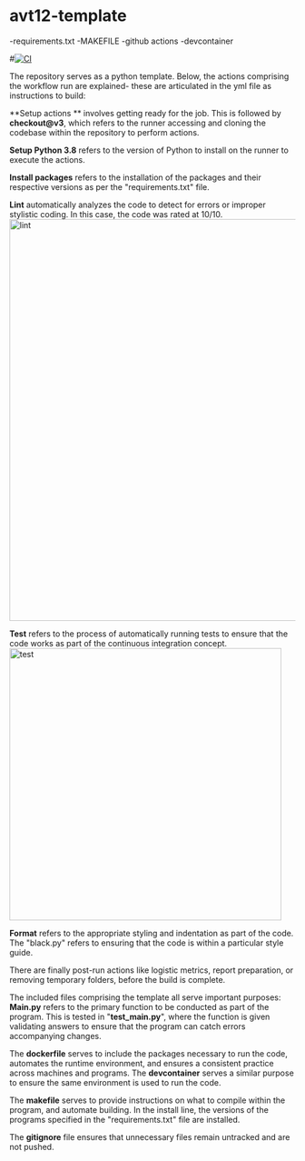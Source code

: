 # avt12-template

-requirements.txt
-MAKEFILE
-github actions
-devcontainer


#[![CI](https://github.com/nogibjj/avt12-template/actions/workflows/hello.yml/badge.svg)](https://github.com/nogibjj/avt12-template/actions/workflows/hello.yml)

The repository serves as a python template. Below, the actions comprising the workflow run are explained- these are articulated in the yml file as instructions to build:

**Setup actions ** involves getting ready for the job. This is followed by **checkout@v3**, which refers to the runner accessing and cloning the codebase within the repository to perform actions. 

**Setup Python 3.8** refers to the version of Python to install on the runner to execute the actions.

**Install packages** refers to the installation of the packages and their respective versions as per the "requirements.txt" file. 

**Lint** automatically analyzes the code to detect for errors or improper stylistic coding. In this case, the code was rated at 10/10.
<img width="707" alt="lint" src="https://github.com/user-attachments/assets/e3880e20-ad19-4340-98f5-e615b4c31b5d">

**Test** refers to the process of automatically running tests to ensure that the code works as part of the continuous integration concept.
<img width="479" alt="test" src="https://github.com/user-attachments/assets/4569badb-516c-4733-b990-86b788e016bc">

**Format** refers to the appropriate styling and indentation as part of the code. The "black.py" refers to ensuring that the code is within a particular style guide.

There are finally post-run actions like logistic metrics, report preparation, or removing temporary folders, before the build is complete.

The included files comprising the template all serve important purposes:
**Main.py** refers to the primary function to be conducted as part of the program. This is tested in "**test_main.py**", where the function is given validating answers to ensure that the program can catch errors accompanying changes.

The **dockerfile** serves to include the packages necessary to run the code, automates the runtime environment, and ensures a consistent practice across machines and programs. The **devcontainer** serves a similar purpose to ensure the same environment is used to run the code.

The **makefile** serves to provide instructions on what to compile within the program, and automate building. In the install line, the versions of the programs specified in the "requirements.txt" file are installed.

The **gitignore** file ensures that unnecessary files remain untracked and are not pushed.
